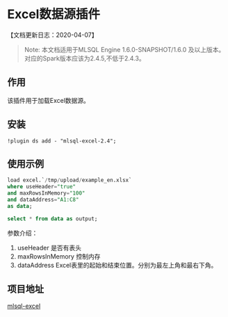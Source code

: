 # Excel数据源插件

【文档更新日志：2020-04-07】

> Note: 本文档适用于MLSQL Engine 1.6.0-SNAPSHOT/1.6.0 及以上版本。  
> 对应的Spark版本应该为2.4.5,不低于2.4.3。

## 作用

该插件用于加载Excel数据源。

## 安装

```
!plugin ds add - "mlsql-excel-2.4";
```

## 使用示例

```sql
load excel.`/tmp/upload/example_en.xlsx` 
where useHeader="true" 
and maxRowsInMemory="100" 
and dataAddress="A1:C8"
as data;

select * from data as output;
```

参数介绍：

1. useHeader 是否有表头
2. maxRowsInMemory 控制内存
3. dataAddress Excel表里的起始和结束位置。分别为最左上角和最右下角。

## 项目地址

[mlsql-excel](https://github.com/allwefantasy/mlsql-plugins/tree/master/mlsql-excel)